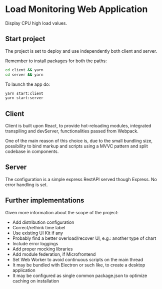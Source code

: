 # Load Monitoring Web Application

Display CPU high load values.

## Start project

The project is set to deploy and use independently both client and server.

Remember to install packages for both the paths:
```bash
cd client && yarn
cd server && yarn
```

To launch the app do:
```bash
yarn start:client
yarn start:server
```

## Client

Client is built upon React, to provide hot-reloading modules, integrated transpiling and devServer, functionalities passed from Webpack.

One of the main reason of this choice is, due to the small bundling size, possibility to bind markup and scripts using a MVVC pattern and split codebase in components.

## Server

The configuration is a simple express RestAPI served though Express.
No error handling is set.

## Further implementations

Given more information about the scope of the project:

- Add distribution configuration
- Correct/rethink time label
- Use existing UI Kit if any
- Probably find a better overload/recover UI, e.g.: another type of chart
- Include error loggings
- Add proper mocking libraries
- Add module federation, if Microfrontend
- Set Web Worker to avoid continuous scripts on the main thread
- It may be bundled with Electron or such like, to create a desktop application
- It may be configured as single common package.json to optimize caching on installation
  